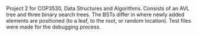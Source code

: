 Project 2 for COP3530, Data Structures and Algorithms. Consists of an AVL tree and three binary search trees. The BSTs differ in where newly added elements are positioned (to a leaf, to the root, or random location). Test files were made for the debugging process. 
